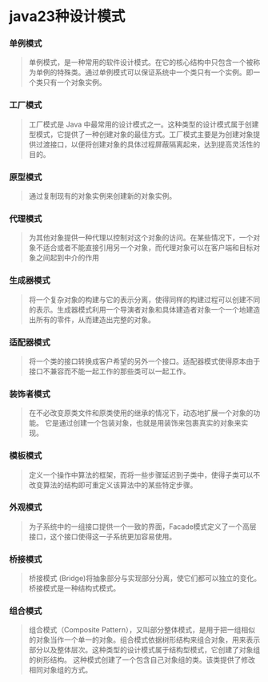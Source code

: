 # java23种设计模式

### 单例模式
>  单例模式，是一种常用的软件设计模式。在它的核心结构中只包含一个被称为单例的特殊类。通过单例模式可以保证系统中一个类只有一个实例。即一个类只有一个对象实例。

### 工厂模式
> 工厂模式是 Java 中最常用的设计模式之一。这种类型的设计模式属于创建型模式，它提供了一种创建对象的最佳方式。工厂模式主要是为创建对象提供过渡接口，以便将创建对象的具体过程屏蔽隔离起来，达到提高灵活性的目的。

### 原型模式
>  通过复制现有的对象实例来创建新的对象实例。

### 代理模式
>  为其他对象提供一种代理以控制对这个对象的访问。在某些情况下，一个对象不适合或者不能直接引用另一个对象，而代理对象可以在客户端和目标对象之间起到中介的作用

### 生成器模式
> 将一个复杂对象的构建与它的表示分离，使得同样的构建过程可以创建不同的表示。生成器模式利用一个导演者对象和具体建造者对象一个一个地建造出所有的零件，从而建造出完整的对象。

### 适配器模式
>将一个类的接口转换成客户希望的另外一个接口。适配器模式使得原本由于接口不兼容而不能一起工作的那些类可以一起工作。

### 装饰者模式
> 在不必改变原类文件和原类使用的继承的情况下，动态地扩展一个对象的功能。
> 它是通过创建一个包装对象，也就是用装饰来包裹真实的对象来实现。

### 模板模式
> 定义一个操作中算法的框架，而将一些步骤延迟到子类中，使得子类可以不改变算法的结构即可重定义该算法中的某些特定步骤。

### 外观模式
> 为子系统中的一组接口提供一个一致的界面，Facade模式定义了一个高层接口，这个接口使得这一子系统更加容易使用。

### 桥接模式
> 桥接模式 (Bridge)将抽象部分与实现部分分离，使它们都可以独立的变化。
桥接模式是一种结构式模式。

### 组合模式
> 组合模式（Composite Pattern），又叫部分整体模式，是用于把一组相似的对象当作一个单一的对象。组合模式依据树形结构来组合对象，用来表示部分以及整体层次。这种类型的设计模式属于结构型模式，它创建了对象组的树形结构。
这种模式创建了一个包含自己对象组的类。该类提供了修改相同对象组的方式。


